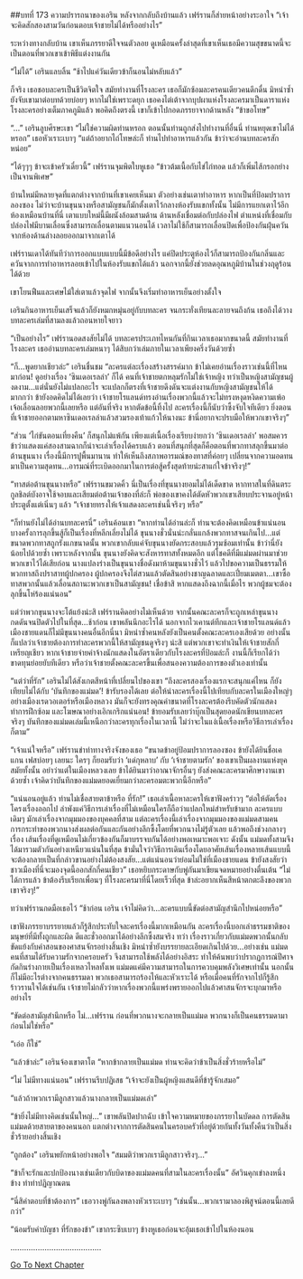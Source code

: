 ##บทที่ 173 ความปรารถนาของเอริน
หลังจากกลับถึงบ้านแล้ว เฟร์รานก็ส่ายหน้าอย่างระอาใจ “เจ้าจะคิดสักสองสามวันก่อนตอบเจ้าชายไม่ได้หรืออย่างไร”


ระหว่างทางกลับบ้าน เขาเห็นภรรยาดีใจจนตัวลอย ดูเหมือนครั้งล่าสุดที่เขาเห็นเธอมีความสุขขนาดนี้จะเป็นตอนที่พวกเขาเข้าพิธีแต่งงานกัน


“ไม่ได้” เอรินแลบลิ้น “ช้าไปแค่วันเดียวข้าก็นอนไม่หลับแล้ว”


ก็จริง เธอชอบละครเป็นชีวิตจิตใจ สมัยทำงานที่โรงละคร เธอก็มักซ้อมละครคนเดียวคนดึกดื่น มิหนำซ้ำยังจับเขามาต่อบทด้วยบ่อยๆ หากไม่ใช่เพราะดยุก เธอคงไต่เต้าจากบุปผาแห่งโรงละครมาเป็นดาราแห่งโรงละครอย่างเต็มภาคภูมิแล้ว พอคิดถึงตรงนี้ เขาก็เข้าไปกอดภรรยาจากด้านหลัง “ข้าขอโทษ”


“...” เอรินลูบศีรษะเขา “ไม่ใช่ความผิดท่านหรอก ตอนนั้นท่านถูกส่งไปทำงานที่อื่นนี่ ท่านหยุดเขาไม่ได้หรอก” เธอหัวเราะเบาๆ “แต่ถ้าอยากไถ่โทษล่ะก็ ท่านไปทำอาหารแล้วกัน ข้าว่าจะอ่านบทละครสักหน่อย”


“ได้ๆๆๆ ข้าจะเข้าครัวเดี๋ยวนี้” เฟร์รานจุมพิตใบหูเธอ “ข้าวต้มเนื้อกับไข่ไก่ทอด แล้วก็เพิ่มไส้กรอกย่างเป็นจานพิเศษ”


บ้านใหม่มีหลายจุดที่แตกต่างจากบ้านที่เขาเคยเห็นมา ตัวอย่างเช่นเตาทำอาหาร หากเป็นที่ป้อมปราการลองซอง ไม่ว่าจะบ้านขุนนางหรือสามัญชนก็มักตั้งเตาไว้กลางห้องรับแขกทั้งนั้น ไม่มีการแยกเตาไว้อีกห้องเหมือนบ้านที่นี่ เตาแบบใหม่นี้มีผนังล้อมสามด้าน ด้านหลังเชื่อมต่อกับปล่องไฟ ตำแหน่งที่เชื่อมกับปล่องไฟมีบานเลื่อนซึ่งสามารถเลื่อนตามแนวนอนได้ เวลาไม่ใช้ก็สามารถเลื่อนปิดเพื่อป้องกันฝุ่นควันจากห้องด้านล่างลอยออกมาจากเตาได้


เฟร์รานเดาได้ทันทีว่าการออกแบบแบบนี้มีข้อดีอย่างไร แค่ปิดประตูห้องไว้ก็สามารถป้องกันกลิ่นและควันจากการทำอาหารลอยเข้าไปในห้องรับแขกได้แล้ว นอกจากนี้ยังช่วยลดอุณหภูมิบ้านในช่วงฤดูร้อนได้ด้วย


เขาโยนฟืนและเศษไม้ใส่เตาแล้วจุดไฟ จากนั้นจึงเริ่มทำอาหารเย็นอย่างตั้งใจ


เอรินกินอาหารเย็นเสร็จแล้วก็ยังหมกหมุ่นอยู่กับบทละคร จนกระทั่งเทียนละลายจนถึงก้น เธอถึงได้วางบทละครเล่มที่สามลงแล้วถอนหายใจยาว


“เป็นอย่างไร” เฟร์รานอดสงสัยไม่ได้ บทละครประเภทไหนกันที่กินเวลาเธอมากขนาดนี้ สมัยทำงานที่โรงละคร เธออ่านบทละครเล่มหนาๆ ได้สิบกว่าเล่มภายในเวลาเพียงครึ่งวันด้วยซ้ำ


“ก็...พูดยากเชียวล่ะ” เอรินชื่นชม “ละครแต่ละเรื่องสร้างสรรค์มาก ข้าไม่เคยอ่านเรื่องราวเช่นนี้ที่ไหนมาก่อน! ดูอย่างเรื่อง ‘ซินเดอเรลล่า’ ก็ได้ คนที่เจ้าชายตกหลุมรักไม่ใช่เจ้าหญิง ทว่าเป็นหญิงสามัญชนผู้งดงาม...แต่นั่นยังไม่แปลกอะไร จะแปลกก็ตรงที่เจ้าชายดึงดันจะแต่งงานกับหญิงสามัญชนให้ได้มากกว่า ข้ายังอดคิดไม่ได้เลยว่า เจ้าชายโรแลนด์ทรงอ่านเรื่องพวกนี้แล้วจะไม่ทรงหงุดหงิดความเพ้อเจ้อเลื่อนลอยพวกนี้เลยหรือ แต่อันที่จริง หากตัดข้อนี้ทิ้งไป ละครเรื่องนี้ก็นับว่าซึ้งจับใจทีเดียว ยิ่งตอนที่เจ้าชายออกตามหาซินเดอเรลล่าแล้วสวมรองเท้าแก้วให้นางนะ ข้านี่อยากจะปรบมือให้พวกเขาจริงๆ”


“ส่วน ‘ไก่ขันตอนเที่ยงคืน’ ก็สนุกไม่แพ้กัน เพียงแต่เนื้อเรื่องเรียบง่ายกว่า ‘ซินเดอเรลล่า’ พอสมควร ข้าว่าแสดงแค่สองสามฉากก็น่าจะเล่าเรื่องได้ครบแล้ว ตอนที่สนุกที่สุดก็คือตอนที่พวกทาสลุกขึ้นมาต่อต้านขุนนาง เรื่องนี้มีการปูพื้นมานาน ทำให้เห็นถึงสภาพอารมณ์ของทาสที่ค่อยๆ เปลี่ยนจากความอดทนมาเป็นความสุดทน...อารมณ์ที่ระเบิดออกมาในการต่อสู้ครั้งสุดท้ายน่ะสาแก่ใจข้าจริงๆ!”


“ทาสต่อต้านขุนนางหรือ” เฟร์รานขมวดคิ้ว นี่เป็นเรื่องที่ขุนนางยอมไม่ได้เด็ดขาด หากทาสในที่ดินตระกูลชิลต์บังอาจใช้จอบและเสียมต่อต้านเจ้าของที่ล่ะก็ พ่อของเขาคงได้ตัดหัวพวกเขาเสียบประจานอยู่หน้าประตูตั้งแต่เนิ่นๆ แล้ว “เจ้าชายทรงให้เจ้าแสดงละครเช่นนี้จริงๆ หรือ”


“ก็ท่านยังไม่ได้อ่านบทละครนี่” เอรินค้อนเขา “หากท่านได้อ่านล่ะก็ ท่านจะต้องคิดเหมือนข้าแน่นอน บางครั้งการลุกขึ้นสู้ก็เป็นเรื่องที่หลีกเลี่ยงไม่ได้ ขุนนางชั่วนั่นน่ะกลั่นแกล้งพวกทาสจนเกินไป...แต่ขนาดพวกทาสถูกรังแกขนาดนั้น พวกเขากลับแค่จับขุนนางยัดกระสอบแล้วรุมซ้อมเท่านั้น ข้าว่านี่ยังน้อยไปด้วยซ้ำ เพราะหลังจากนั้น ขุนนางยังคิดจะสังหารทาสทั้งหมดอีก แต่โชคดีที่มีแม่มดผ่านมาช่วยพวกเขาไว้ได้เสียก่อน นางแปลงร่างเป็นขุนนางชื่อดังมาห้ามขุนนางชั่วไว้ แล้วไปขอความเป็นธรรมให้พวกทาสถึงปราสาทผู้ปกครอง ผู้ปกครองจึงไต่สวนแล้วตัดสินอย่างชาญฉลาดและเปี่ยมเมตตา...เขาซื้อทาสพวกนั้นแล้วเลื่อนสถานะพวกเขาเป็นสามัญชน! เชื่อข้าสิ หากแสดงถึงฉากนี้เมื่อไร พวกผู้ชมจะต้องลุกขึ้นโห่ร้องแน่นอน”


แต่ว่าพวกขุนนางจะโต้แย้งน่ะสิ เฟร์รานคิดอย่างไม่เห็นด้วย จากนั้นคณะละครก็จะถูกเหล่าขุนนางกดดันจนปิดตัวไปในที่สุด...ช้าก่อน เขาพลันนึกอะไรได้ นอกจากไวเคานต์ทีกและเจ้าชายโรแลนด์แล้ว เมืองชายแดนก็ไม่มีขุนนางคนอื่นอีกนี่นา มิหนำซ้ำคนหลังยังเป็นคนตั้งคณะละครเองเสียด้วย อย่างนั้นก็แปลว่าเจ้าชายต้องการทำละครพวกนี้ให้สามัญชนดูจริงๆ น่ะสิ แต่พวกเขาจะทำเงินให้เจ้าชายสักกี่เหรียญเชียว หากเจ้าชายจ่ายค่าจ้างนักแสดงในอัตราเดียวกับโรงละครที่ป้อมล่ะก็ งานนี้ก็เรียกได้ว่าขาดทุนย่อยยับทีเดียว หรือว่าเจ้าชายตั้งคณะละครขึ้นเพื่อสนองความต้องการของตัวเองเท่านั้น


“แต่ว่าที่รัก” เอรินไม่ได้สังเกตสีหน้าที่เปลี่ยนไปของเขา “ถึงละครสองเรื่องแรกจะสนุกแค่ไหน ก็ยังเทียบไม่ได้กับ ‘บันทึกของแม่มด’! ข้ารับรองได้เลย ต่อให้นำละครเรื่องนี้ไปเทียบกับละครในเมืองใหญ่ๆ อย่างเมืองเรดวอเตอร์หรือเมืองหลวง มันก็จะยังทรงคุณค่าขนาดที่โรงละครต้องรีบคัดตัวนักแสดง ทำการฝึกซ้อม และโฆษณาอย่างเอิกเกริกแน่นอน! ข้ายอมรับเลยว่าบุ๊กเป็นสุดยอดนักเขียนบทละครจริงๆ บันทึกของแม่มดเล่มนี้เหนือกว่าละครทุกเรื่องในเวลานี้ ไม่ว่าจะในแง่เนื้อเรื่องหรือวิธีการเล่าเรื่องก็ตาม”


“เจ้าแน่ใจหรือ” เฟร์รานขำท่าทางจริงจังของเธอ “ขนาดข้าอยู่ป้อมปราการลองซอง ข้ายังได้ยินชื่อเคแกน เฟสบ่อยๆ เลยนะ ใครๆ ก็ยอมรับว่า ‘แด่กุหลาบ’ กับ ‘เจ้าชายตามรัก’ ของเขาเป็นผลงานแห่งยุคสมัยทั้งนั้น อย่าว่าแต่ในเมืองหลวงเลย ข้าได้ยินมาว่าอาณาจักรอื่นๆ ยังส่งคณะละครมาศึกษางานเขาด้วยซ้ำ เจ้าคิดว่าบันทึกของแม่มดยอดเยี่ยมกว่าละครอมตะพวกนี้อีกหรือ”


“แน่นอนอยู่แล้ว ท่านไม่เชื่อสายตาข้าหรือ ที่รัก!” เธอเล่าเนื้อหาละครให้เขาฟังคร่าวๆ “ต่อให้ตัดเรื่องโครงเรื่องออกไป ลำพังแค่วิธีการเล่าเรื่องที่ไม่เหมือนใครก็ถือว่าแปลกใหม่สำหรับข้ามาก ละครแบบเดิมๆ มักเล่าเรื่องจากมุมมองของบุคคลที่สาม แต่ละครเรื่องนี้เล่าเรื่องจากมุมมองของแม่มดสามคน การกระทำของพวกนางส่งผลต่อกันและกันอย่างลึกซึ้งโดยที่พวกนางไม่รู้ตัวเลย แล้วพอถึงช่วงกลางๆ เรื่อง เส้นเรื่องที่ดูเหมือนไม่เกี่ยวข้องกันก็มาบรรจบกันได้อย่างพอเหมาะพอเจาะ ดังนั้น แม่มดทั้งสามจึงได้มารวมตัวกันอย่างเหนียวแน่นในที่สุด ข้ามั่นใจว่าวิธีการเดินเรื่องโดยอาศัยเส้นเรื่องหลายเส้นแบบนี้จะต้องกลายเป็นที่กล่าวขานอย่างไม่ต้องสงสัย...แต่แน่นอนว่าย่อมไม่ใช่ที่เมืองชายแดน ข้ายังสงสัยว่าชาวเมืองที่นี่จะมองจุดนี้ออกสักกี่คนเชียว” เธอหยิบกระดาษกับพู่กันมาเขียนจดหมายอย่างตื่นเต้น “ไม่ได้การแล้ว ข้าต้องรีบเรียกเพื่อนๆ ที่โรงละครมาที่นี่โดยเร็วที่สุด ข้าล่ะอยากเห็นสีหน้าตกตะลึงของพวกเขาจริงๆ!”


ทว่าเฟร์รานกดมือเธอไว้ “ช้าก่อน เอริน เจ้าไม่คิดว่า...ละครแบบนี้ขัดต่อสามัญสำนึกไปหน่อยหรือ”


เขาฟังภรรยาบรรยายแล้วก็รู้สึกประทับใจละครเรื่องนี้มากเหมือนกัน ละครเรื่องนี้บอกเล่าธรรมชาติของมนุษย์ที่มีทั้งถูกและผิด ดีและชั่วออกมาได้อย่างลึกซึ้งสมจริง ทว่า เรื่องราวเกี่ยวกับแม่มดพวกนั้นกลับขัดแย้งกับคำสอนของศาสนจักรอย่างสิ้นเชิง มิหนำซ้ำยังบรรยายละเอียดเกินไปด้วย...อย่างเช่น แม่มดคนที่สามได้รับความรักจากครอบครัว จึงสามารถใช้พลังได้อย่างอิสระ ทำให้ค้นพบว่าปรากฏการณ์ปีศาจกัดกินร่างกายเป็นเรื่องเหลวไหลทั้งเพ แม่มดแค่มีความสามารถในการควบคุมพลังวิเศษเท่านั้น นอกนั้นก็ไม่มีอะไรต่างจากคนธรรมดา พวกเธอสามารถร้องไห้และหัวเราะได้ หรือเมื่อคนที่รักจากไปก็รู้สึกร้าวรานใจได้เช่นกัน เจ้าชายไม่กลัวว่าหากเรื่องพวกนี้แพร่งพรายออกไปแล้วศาสนจักรจะบุกมาหรืออย่างไร


“ขัดต่อสามัญสำนึกหรือ ไม่...เฟร์ราน ก่อนที่พวกนางจะกลายเป็นแม่มด พวกนางก็เป็นคนธรรมดามาก่อนไม่ใช่หรือ”


“เอ่อ ก็ใช่”


“แล้วข้าล่ะ” เอรินจ้องเขาตาโต “หากข้ากลายเป็นแม่มด ท่านจะคิดว่าข้าเป็นสิ่งชั่วร้ายหรือไม่”


“ไม่ ไม่มีทางแน่นอน” เฟร์รานรีบปฏิเสธ “เจ้าจะยังเป็นผู้หญิงแสนดีที่ข้ารู้จักเสมอ”


“แล้วถ้าพวกเรามีลูกสาวแล้วนางกลายเป็นแม่มดเล่า”


“ข้ายิ่งไม่มีทางคิดเช่นนั้นใหญ่...” เขาพลันปิดปากฉับ เข้าใจความหมายของภรรยาในบัดดล การตัดสินแม่มดด้วยสายตาของคนนอก แตกต่างจากการตัดสินคนในครอบครัวที่อยู่ด้วยกันทั้งวันทั้งคืนว่าเป็นสิ่งชั่วร้ายอย่างสิ้นเชิง


“ถูกต้อง” เอรินพยักหน้าอย่างพอใจ “สมมติว่าพวกเรามีลูกสาวจริงๆ...”


“ข้าก็จะรักและปกป้องนางเช่นเดียวกับบิดาของแม่มดคนที่สามในละครเรื่องนั้น” อัศวินคุกเข่าลงหนึ่งข้าง ทำท่าปฏิญาณตน


“นี่สิคำตอบที่ข้าต้องการ” เธอวางพู่กันลงพลางหัวเราะเบาๆ “เช่นนั้น...พวกเรามาลองพิสูจน์ตอนนี้เลยดีกว่า”


“น้อมรับคำบัญชา ที่รักของข้า” เขากระซิบเบาๆ ข้างหูเธอก่อนจะอุ้มเธอเข้าไปในห้องนอน


........................................






[Go To Next Chapter]( ./86.md)